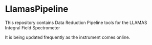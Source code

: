 # LlamasPipeline

This repository contains Data Reduction Pipeline tools for the LLAMAS Integral Field Spectrometer

It is being updated frequently as the instrument comes online.
